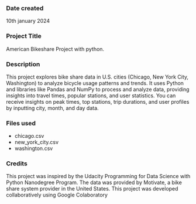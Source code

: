 
### Date created
10th january 2024

### Project Title
American Bikeshare Project with python.

### Description
This project explores bike share data in U.S. cities (Chicago, New York City, Washington) to analyze bicycle usage patterns and trends. 
It uses Python and libraries like Pandas and NumPy to process and analyze data, providing insights into travel times, popular stations, and user statistics.
You can receive insights on peak times, top stations, trip durations, and user profiles by inputting city, month, and day data.

### Files used
- chicago.csv
- new_york_city.csv
- washington.csv

### Credits
This project was inspired by the Udacity Programming for Data Science with Python Nanodegree Program. The data was provided by Motivate, a bike share system provider in the United States.
This project was developed collaboratively using Google Colaboratory

